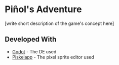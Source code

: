# Piñol's Adventure
[write short description of the game's concept here]

## Developed With
- [Godot](https://www.godot.com) - The DE used
- [Piskelapp](https://www.piskelapp.com/) - The pixel sprite editor used
